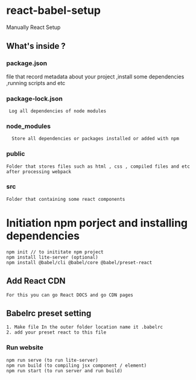 # react-babel-setup
Manually React Setup



## What's inside ? 
### package.json 

file that record metadata about your project ,install some dependencies ,running scripts and etc

### package-lock.json
	 Log all dependencies of node modules
### node_modules 
	  Store all dependencies or packages installed or added with npm


### public
	Folder that stores files such as html , css , compiled files and etc
	after processing webpack
### src 
	Folder that containing some react components


# Initiation npm porject and installing dependencies
```
npm init // to inititate npm project
npm install lite-server (optional)
npm install @babel/cli @babel/core @babel/preset-react
```
## Add React CDN
	For this you can go React DOCS and go CDN pages

## Babelrc preset setting
```
1. Make file In the outer folder location name it .babelrc
2. add your preset react to this file
```

### Run website 
```
npm run serve (to run lite-server)
npm run build (to compiling jsx component / element)
npm run start (to run server and run build)
```
